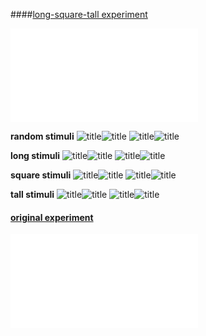 ####[long-square-tall experiment](https://web.stanford.edu/~scontras/CollectivePredication/11-long-square/long-square.html)

![results from 82 participants](file:///Users/Greg/Documents/git/CoCoLab/collective/experiments/11-long-square/analysis/long-square.pdf)

**random stimuli**
![title](file:///Users/Greg/Documents/git/CoCoLab/collective/experiments/11-long-square/expt-files/images/context1.3.png)![title](file:///Users/Greg/Documents/git/CoCoLab/collective/experiments/11-long-square/expt-files/images/context2.3.png)
![title](file:///Users/Greg/Documents/git/CoCoLab/collective/experiments/11-long-square/expt-files/images/context3.3.png)![title](file:///Users/Greg/Documents/git/CoCoLab/collective/experiments/11-long-square/expt-files/images/context4.3.png)

**long stimuli**
![title](file:///Users/Greg/Documents/git/CoCoLab/collective/experiments/11-long-square/expt-files/images/context1.3.long.reg.png)![title](file:///Users/Greg/Documents/git/CoCoLab/collective/experiments/11-long-square/expt-files/images/context2.3.long.reg.png)
![title](file:///Users/Greg/Documents/git/CoCoLab/collective/experiments/11-long-square/expt-files/images/context3.3.long.reg.png)![title](file:///Users/Greg/Documents/git/CoCoLab/collective/experiments/11-long-square/expt-files/images/context4.3.long.reg.png)

**square stimuli**
![title](file:///Users/Greg/Documents/git/CoCoLab/collective/experiments/11-long-square/expt-files/images/context1.3.square.reg.png)![title](file:///Users/Greg/Documents/git/CoCoLab/collective/experiments/11-long-square/expt-files/images/context2.3.square.reg.png)
![title](file:///Users/Greg/Documents/git/CoCoLab/collective/experiments/11-long-square/expt-files/images/context3.3.square.reg.png)![title](file:///Users/Greg/Documents/git/CoCoLab/collective/experiments/11-long-square/expt-files/images/context4.3.square.reg.png)

**tall stimuli**
![title](file:///Users/Greg/Documents/git/CoCoLab/collective/experiments/11-long-square/expt-files/images/context1.3.reg.png)![title](file:///Users/Greg/Documents/git/CoCoLab/collective/experiments/11-long-square/expt-files/images/context2.3.reg.png)
![title](file:///Users/Greg/Documents/git/CoCoLab/collective/experiments/11-long-square/expt-files/images/context3.3.reg.png)![title](file:///Users/Greg/Documents/git/CoCoLab/collective/experiments/11-long-square/expt-files/images/context4.3.reg.png)

#### [original experiment](https://web.stanford.edu/~scontras/experiment_persistence.v10-master/persistence.v10/persistence.v10.html)

![results from 77 participants](file:///Users/Greg/Documents/git/CoCoLab/collective/writing/Cubert/plots/expt3.pdf)

